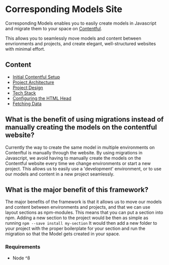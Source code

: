 # Corresponding Models Site

Corresponding Models enables you to easily create models in Javascript and migrate them to your space on [Contentful](https://www.contentful.com/).

This allows you to seamlessly move models and content between envrionments and projects, and create elegant, well-structured websites with minimal effort.

## Content

- [Initial Contentful Setup](./docs/setup.md)
- [Project Architecture](./docs/architecture.md)
- [Project Design](./docs/design.md)
- [Tech Stack](./docs/tech-stack.md)
- [Configuring the HTML Head](./docs/configure-html-head.md)
- [Fetching Data](./docs/fetching-data.md)

## What is the benefit of using migrations instead of manually creating the models on the contentful website?
Currently the way to create the same model in multiple environments on Contenftul is manually through the website. By using migrations in Javascript, we avoid having to manually create the models on the Contentful website every time we change environments or start a new project. This allows us to easily use a 'development' environment, or to use our models and content in a new project seamlessly.

## What is the major benefit of this framework?
The major benefits of the framework is that it allows us to move our models and content between environments and projects, and that we can use layout sections as npm-modules.
This means that you can put a section into npm. Adding a new section to the project would be then as simple as running `npm --save install my-section`
It would then add a new folder to your project with the proper boilerplate for your section and run the migration so that the Model gets created in your space.

### Requirements

- Node ^8
